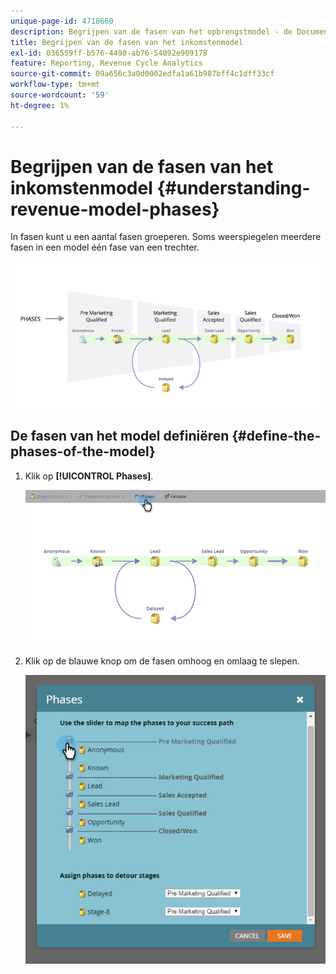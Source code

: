 ```yaml
---
unique-page-id: 4718660
description: Begrijpen van de fasen van het opbrengstmodel - de Documenten van Marketo - productdocumentatie
title: Begrijpen van de fasen van het inkomstenmodel
exl-id: 036559ff-b576-4490-ab76-54092e909178
feature: Reporting, Revenue Cycle Analytics
source-git-commit: 09a656c3a0d0002edfa1a61b987bff4c1dff33cf
workflow-type: tm+mt
source-wordcount: '59'
ht-degree: 1%

---
```


# Begrijpen van de fasen van het inkomstenmodel {#understanding-revenue-model-phases}

In fasen kunt u een aantal fasen groeperen. Soms weerspiegelen meerdere fasen in een model één fase van een trechter.

![—](assets/image2015-6-12-16-3a56-3a40.png)

## De fasen van het model definiëren {#define-the-phases-of-the-model}

1. Klik op **[!UICONTROL Phases]**.

   ![](assets/image2015-6-12-16-3a2-3a28.png)

1. Klik op de blauwe knop om de fasen omhoog en omlaag te slepen.

   ![](assets/image2015-6-12-16-3a5-3a31.png)
